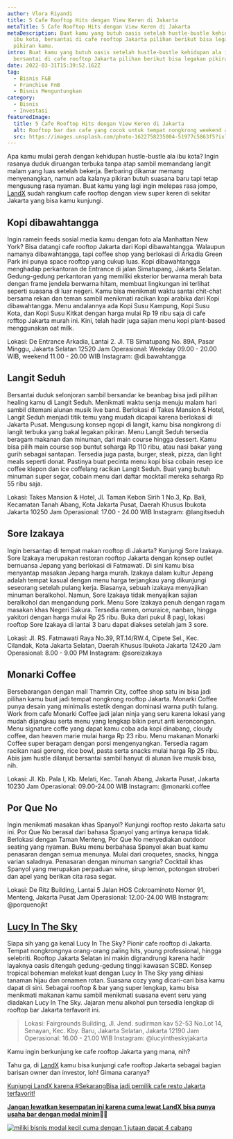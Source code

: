 ```yaml
---
author: Vlora Riyandi
title: 5 Cafe Rooftop Hits dengan View Keren di Jakarta
metaTitle: 5 Cafe Rooftop Hits dengan View Keren di Jakarta
metaDescription: Buat kamu yang butuh oasis setelah hustle-bustle kehidupan ala
  ibu kota, bersantai di cafe rooftop Jakarta pilihan berikut bisa legakan
  pikiran kamu.
intro: Buat kamu yang butuh oasis setelah hustle-bustle kehidupan ala ibu kota,
  bersantai di cafe rooftop Jakarta pilihan berikut bisa legakan pikiran kamu.
date: 2022-03-31T15:39:52.162Z
tag:
  - Bisnis F&B
  - Franchise FnB
  - Bisnis Menguntungkan
category:
  - Bisnis
  - Investasi
featuredImage:
  title: 5 Cafe Rooftop Hits dengan View Keren di Jakarta
  alt: Rooftop bar dan cafe yang cocok untuk tempat nongkrong weekend anda
  src: https://images.unsplash.com/photo-1622758235004-51977c5863f5?ixlib=rb-1.2.1&ixid=MnwxMjA3fDB8MHxwaG90by1wYWdlfHx8fGVufDB8fHx8&auto=format&fit=crop&w=1331&q=80
---
```

Apa kamu mulai gerah dengan kehidupan hustle-bustle ala ibu kota? Ingin rasanya duduk diruangan terbuka tanpa atap sambil memandang langit malam yang luas setelah bekerja. 
Berbaring dikamar memang menyenangkan, namun ada kalanya pikiran butuh suasana baru tapi tetap mengusung rasa nyaman. Buat kamu yang lagi ingin melepas rasa jompo, [LandX](https://landx.id/) sudah rangkum cafe rooftop dengan view super keren di sekitar Jakarta yang bisa kamu kunjungi. 

## Kopi dibawahtangga

Ingin ramein feeds sosial media kamu dengan foto ala Manhattan New York? Bisa datangi cafe rooftop Jakarta dari Kopi dibawahtangga. Walaupun namanya dibawahtangga, tapi coffee shop yang berlokasi di Arkadia Green Park ini punya space rooftop yang cukup luas.
Kopi dibawahtangga menghadap perkantoran de Entrance di jalan Simatupang, Jakarta Selatan. Gedung-gedung perkantoran yang memiliki eksterior berwarna merah bata dengan frame jendela berwarna hitam, membuat lingkungan ini terlihat seperti suasana di luar negeri.
Kamu bisa menikmati waktu santai chit-chat bersama rekan dan teman sambil menikmati racikan kopi arabika dari Kopi dibawahtangga. Menu andalannya ada Kopi Susu Kampung, Kopi Susu Kota, dan Kopi Susu Kitkat dengan harga mulai Rp 19 ribu saja di cafe rofftop Jakarta murah ini. Kini, telah hadir juga sajian menu kopi plant-based menggunakan oat milk.

Lokasi: De Entrance Arkadia, Lantai 2. Jl. TB Simatupang No. 89A, Pasar Minggu, Jakarta Selatan 12520
Jam Operasional: Weekday 09.00 - 20.00 WIB, weekend 11.00 - 20.00 WIB
Instagram: @di.bawahtangga

## Langit Seduh

Bersantai duduk selonjoran sambil bersandar ke beanbag bisa jadi pilihan healing kamu di Langit Seduh. Menikmati waktu senja menuju malam hari sambil ditemani alunan musik live band. 
Berlokasi di Takes Mansion & Hotel, Langit Seduh menjadi titik temu yang mudah dicapai karena berlokasi di Jakarta Pusat. Mengusung konsep ngopi di langit, kamu bisa nongkrong di langit terbuka yang bakal legakan pikiran.
Menu Langit Seduh tersedia beragam makanan dan minuman, dari main course hingga dessert. Kamu bisa pilih main course sop buntut seharga Rp 110 ribu, atau nasi bakar yang gurih sebagai santapan. Tersedia juga pasta, burger, steak, pizza, dan light meals seperti donat.
Pastinya buat pecinta menu kopi bisa cobain resep ice coffee klepon dan ice coffelang racikan Langit Seduh. Buat yang butuh minuman super segar, cobain menu dari daftar mocktail mereka seharga Rp 55 ribu saja. 

Lokasi: Takes Mansion & Hotel, Jl. Taman Kebon Sirih 1 No.3, Kp. Bali, Kecamatan Tanah Abang, Kota Jakarta Pusat, Daerah Khusus Ibukota Jakarta 10250
Jam Operasional: 17.00 - 24.00 WIB
Instagram: @langitseduh

## Sore Izakaya

Ingin bersantap di tempat makan rooftop di Jakarta? Kunjungi Sore Izakaya. Sore Izakaya merupakan restoran rooftop Jakarta dengan konsep outlet bernuansa Jepang yang berlokasi di Fatmawati. Di sini kamu bisa menyantap masakan Jepang harga murah.
Izakaya dalam kultur Jepang adalah tempat kasual dengan menu harga terjangkau yang dikunjungi seseorang setelah pulang kerja. Biasanya, sebuah izakaya menyajikan minuman beralkohol. Namun, Sore Izakaya tidak menyajikan sajian beralkohol dan mengandung pork. 
Menu Sore Izakaya penuh dengan ragam masakan khas Negeri Sakura. Tersedia ramen, omuraice, nanban, hingga yakitori dengan harga mulai Rp 25 ribu. Buka dari pukul 8 pagi, lokasi rooftop Sore Izakaya di lantai 3 baru dapat diakses setelah jam 3 sore. 

Lokasi: Jl. RS. Fatmawati Raya No.39, RT.14/RW.4, Cipete Sel., Kec. Cilandak, Kota Jakarta Selatan, Daerah Khusus Ibukota Jakarta 12420
Jam Operasional: 8.00 - 9.00 PM
Instagram: @soreizakaya

## Monarki Coffee

Bersebarangan dengan mall Thamrin City, coffee shop satu ini bisa jadi pilihan kamu buat jadi tempat nongkrong rooftop Jakarta. Monarki Coffee punya desain yang minimalis estetik dengan dominasi warna putih tulang. 
Work from cafe Monarki Coffee jadi jalan ninja yang seru karena lokasi yang mudah dijangkau serta menu yang lengkap bikin perut anti keroncongan. Menu signature coffe yang dapat kamu coba ada kopi dinabang, cloudy coffee, dan heaven marie mulai harga Rp 23 ribu. 
Menu makanan Monarki Coffee super beragam dengan porsi mengenyangkan. Tersedia ragam racikan nasi goreng, rice bowl, pasta serta snacks mulai harga Rp 25 ribu. Abis jam hustle dilanjut bersantai sambil hanyut di alunan live musik bisa, nih.

Lokasi: Jl. Kb. Pala I, Kb. Melati, Kec. Tanah Abang, Jakarta Pusat, Jakarta 10230
Jam Operasional: 09.00-24.00 WIB
Instagram: @monarki.coffee

## Por Que No

Ingin menikmati masakan khas Spanyol? Kunjungi rooftop resto Jakarta satu ini. Por Que No berasal dari bahasa Spanyol yang artinya kenapa tidak. 
Berlokasi dengan Taman Menteng, Por Que No menyediakan outdoor seating yang nyaman. Buku menu berbahasa Spanyol akan buat kamu penasaran dengan semua menunya. Mulai dari croquetes, snacks, hingga varian saladnya.
Penasaran dengan minuman sangria? Cocktail khas Spanyol yang merupakan perpaduan wine, sirup lemon, potongan stroberi dan apel yang berikan cita rasa segar. 

Lokasi: De Ritz Building, Lantai 5 Jalan HOS Cokroaminoto Nomor 91, Menteng, Jakarta Pusat
Jam Operasional: 12.00-24.00 WIB
Instagram: @porquenojkt

## [Lucy In The Sky](https://landx.id/project/?utm_source=Blog&utm_medium=organic+keyword&utm_campaign=blog&utm_id=Blog)

Siapa sih yang ga kenal Lucy In The Sky? Pionir cafe rooftop di Jakarta. Tempat nongkrongnya orang-orang paling hits, young professional, hingga selebriti.
Rooftop Jakarta Selatan ini makin digrandrungi karena hadir layaknya oasis ditengah gedung-gedung tinggi kawasan SCBD. Konsep tropical bohemian melekat kuat dengan Lucy In The Sky yang dihiasi tanaman hijau dan ornamen rotan. Suasana cozy yang dicari-cari bisa kamu dapat di sini.
Sebagai rooftop & bar yang super lengkap, kamu bisa menikmati makanan kamu sambil menikmati suasana event seru yang diadakan Lucy In The Sky. Jajaran menu alkohol pun tersedia lengkap di rooftop bar Jakarta terfavorit ini.

> Lokasi: Fairgrounds Building, Jl. Jend. sudirman kav 52-53 No.Lot 14, Senayan, Kec. Kby. Baru, Jakarta Selatan, Jakarta 12190
> Jam Operasional: 16.00 - 21.00 WIB
> Instagram: @lucyintheskyjakarta

Kamu ingin berkunjung ke cafe rooftop Jakarta yang mana, nih?

Tahu ga, di [LandX](https://landx.id/project/?utm_source=Blog&utm_medium=organic+keyword&utm_campaign=blog&utm_id=Blog) kamu bisa kunjungi cafe rooftop Jakarta sebagai bagian barisan owner dan investor, loh! Gimana caranya?

[Kunjungi LandX karena #SekarangBisa jadi pemilik cafe resto Jakarta terfavorit!](https://landx.id/project/?utm_source=Blog&utm_medium=organic+keyword&utm_campaign=blog&utm_id=Blog)

**[Jangan lewatkan kesempatan ini karena cuma lewat LandX bisa punya usaha bar dengan modal minim](https://landx.id/project/?utm_source=Blog&utm_medium=organic+keyword&utm_campaign=blog&utm_id=Blog)🎉😎** 

[![miliki bisnis modal kecil cuma dengan 1 jutaan dapat 4 cabang ](https://media.discordapp.net/attachments/913743599844343808/958978088333611038/LandX_Lucy-in-the-Sky-Ads_1080-x-565px_01.webp?width=1048&height=548)](https://landx.id/project/?utm_source=Blog&utm_medium=organic+keyword&utm_campaign=blog&utm_id=Blog)